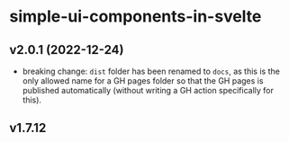 simple-ui-components-in-svelte
==============================

## v2.0.1 (2022-12-24)
- breaking change: `dist` folder has been renamed to `docs`, as this is the only allowed name for a GH pages folder so that the GH pages is published automatically (without writing a GH action specifically for this).



## v1.7.12
